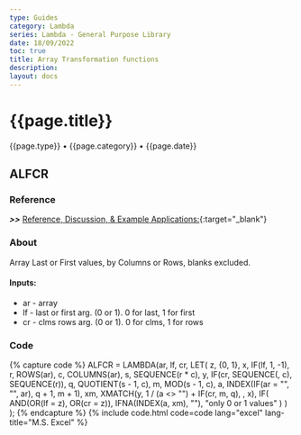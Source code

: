```yaml
---
type: Guides
category: Lambda
series: Lambda - General Purpose Library
date: 18/09/2022
toc: true
title: Array Transformation functions
description: 
layout: docs
---
```


# {{page.title}}
<time class="metadata" style="text-alstyleign:left"> {{page.type}} • {{page.category}} • {{page.date}}</time>

## ALFCR

### Reference

***>>*** [Reference, Discussion, & Example Applications:](https://www.mrexcel.com/board/threads/alfcr.1168202/){:target="_blank"}

### About

Array Last or First values, by Columns or Rows, blanks excluded.

#### Inputs:

   - ar - array
   - lf - last or first arg. (0 or 1). 0 for last, 1 for first
   - cr - clms rows arg. (0 or 1). 0 for clms, 1 for rows

### Code

{% capture code %}
ALFCR = LAMBDA(ar, lf, cr,
    LET(
        z, {0, 1},
        x, IF(lf, 1, -1),
        r, ROWS(ar),
        c, COLUMNS(ar),
        s, SEQUENCE(r * c),
        y, IF(cr, SEQUENCE(, c), SEQUENCE(r)),
        q, QUOTIENT(s - 1, c),
        m, MOD(s - 1, c),
        a, INDEX(IF(ar = "", "", ar), q + 1, m + 1),
        xm, XMATCH(y, 1 / (a <> "") + IF(cr, m, q), , x),
        IF(
            AND(OR(lf = z), OR(cr = z)),
            IFNA(INDEX(a, xm), ""),
            "only 0 or 1 values"
        )
    )
);
{% endcapture %}
{% include code.html code=code lang="excel" lang-title="M.S. Excel" %}